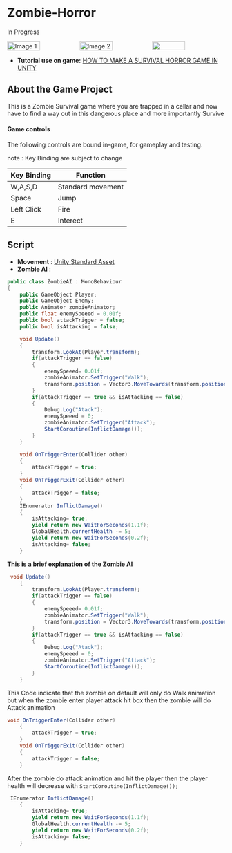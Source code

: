 # Zombie-Horror
In Progress
<div style="display: flex; justify-content: space-between;">
  <img src="https://github.com/Calvinking2/Zombie-Horror/assets/54987031/091ab58c-bc6b-4f37-922d-22d4ec2d03a4" alt="Image 1" width="45%">
  <img src="https://github.com/Calvinking2/Zombie-Horror/assets/54987031/9ee7212e-d68c-4b52-8f68-680c2e238766" alt="Image 2" width="45%">
  <img src="https://github.com/Calvinking2/Zombie-Horror/assets/54987031/9b659803-64a2-4d1e-a1a1-91befd4af81f" width="45%">
</div>


- **Tutorial use on game:** [HOW TO MAKE A SURVIVAL HORROR GAME IN UNITY](https://www.youtube.com/playlist?list=PLZ1b66Z1KFKiaTYwyayb8-L7D6bdiaHzc)
## About the Game Project 

This is a Zombie Survival game where you are trapped in a cellar and now have to find a way out in this dangerous place and more importantly Survive

#### Game controls

The following controls are bound in-game, for gameplay and testing.

note : Key Binding are subject to change

| Key Binding       | Function          |
| ----------------- | ----------------- |
| W,A,S,D           | Standard movement |
| Space             | Jump              |
| Left Click        | Fire              |
| E                  | Interect         |

## Script
 - **Movement**   : [Unity Standard Asset](https://github.com/Unity-Technologies/Standard-Assets-Characters) 
 - **Zombie AI**  :

```C#
public class ZombieAI : MonoBehaviour
{
    public GameObject Player;
    public GameObject Enemy;
    public Animator zombieAnimator;
    public float enemySpeeed = 0.01f;
    public bool attackTrigger = false;
    public bool isAttacking = false;

    void Update()
    {
        transform.LookAt(Player.transform);
        if(attackTrigger == false)
        {
            enemySpeeed= 0.01f;
            zombieAnimator.SetTrigger("Walk");
            transform.position = Vector3.MoveTowards(transform.position,Player.transform.position,enemySpeeed);
        }
        if(attackTrigger == true && isAttacking == false) 
        {
            Debug.Log("Atack");
            enemySpeeed = 0;
            zombieAnimator.SetTrigger("Attack");
            StartCoroutine(InflictDamage());
        }
    }

    void OnTriggerEnter(Collider other)
    {
        attackTrigger = true;
    }
    void OnTriggerExit(Collider other)
    {
        attackTrigger = false;
    }
    IEnumerator InflictDamage()
    {
        isAttacking= true;
        yield return new WaitForSeconds(1.1f);
        GlobalHealth.currentHealth -= 5;
        yield return new WaitForSeconds(0.2f);
        isAttacking= false;
    }
```
**This is a brief explanation of the Zombie AI**
```c#
 void Update()
    {
        transform.LookAt(Player.transform);
        if(attackTrigger == false)
        {
            enemySpeeed= 0.01f;
            zombieAnimator.SetTrigger("Walk");
            transform.position = Vector3.MoveTowards(transform.position,Player.transform.position,enemySpeeed);
        }
        if(attackTrigger == true && isAttacking == false) 
        {
            Debug.Log("Atack");
            enemySpeeed = 0;
            zombieAnimator.SetTrigger("Attack");
            StartCoroutine(InflictDamage());
        }
    }
```
This Code indicate that the zombie on default will only do Walk animation but when the zombie enter player attack hit box
then the zombie will do Attack animation
```c#
void OnTriggerEnter(Collider other)
    {
        attackTrigger = true;
    }
    void OnTriggerExit(Collider other)
    {
        attackTrigger = false;
    }
```
After the zombie do attack animation and hit the player then the player health will decrease with ```StartCoroutine(InflictDamage());```
```c#
 IEnumerator InflictDamage()
    {
        isAttacking= true;
        yield return new WaitForSeconds(1.1f);
        GlobalHealth.currentHealth -= 5;
        yield return new WaitForSeconds(0.2f);
        isAttacking= false;
    }
```
